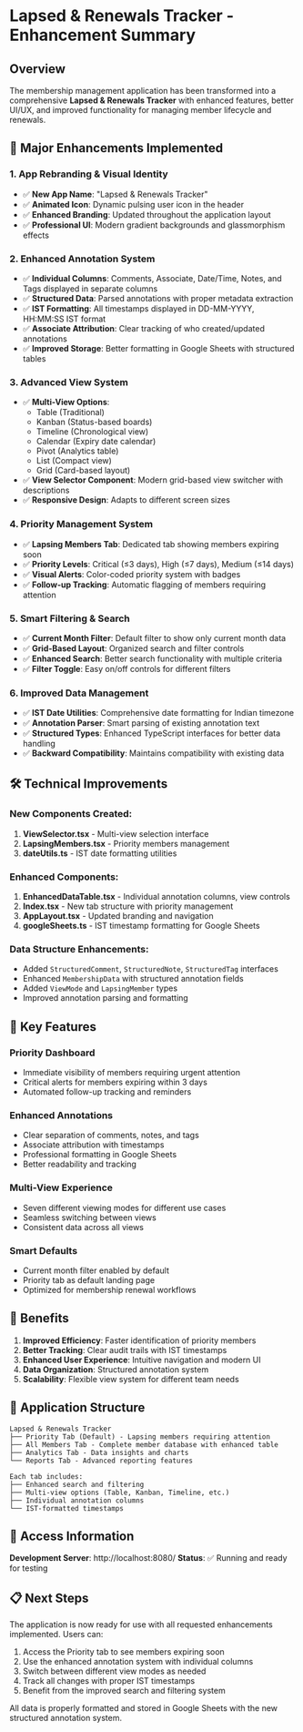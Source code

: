# Lapsed & Renewals Tracker - Enhancement Summary

## Overview
The membership management application has been transformed into a comprehensive **Lapsed & Renewals Tracker** with enhanced features, better UI/UX, and improved functionality for managing member lifecycle and renewals.

## 🎨 Major Enhancements Implemented

### 1. **App Rebranding & Visual Identity**
- ✅ **New App Name**: "Lapsed & Renewals Tracker" 
- ✅ **Animated Icon**: Dynamic pulsing user icon in the header
- ✅ **Enhanced Branding**: Updated throughout the application layout
- ✅ **Professional UI**: Modern gradient backgrounds and glassmorphism effects

### 2. **Enhanced Annotation System**
- ✅ **Individual Columns**: Comments, Associate, Date/Time, Notes, and Tags displayed in separate columns
- ✅ **Structured Data**: Parsed annotations with proper metadata extraction
- ✅ **IST Formatting**: All timestamps displayed in DD-MM-YYYY, HH:MM:SS IST format
- ✅ **Associate Attribution**: Clear tracking of who created/updated annotations
- ✅ **Improved Storage**: Better formatting in Google Sheets with structured tables

### 3. **Advanced View System**
- ✅ **Multi-View Options**: 
  - Table (Traditional)
  - Kanban (Status-based boards)
  - Timeline (Chronological view)
  - Calendar (Expiry date calendar)
  - Pivot (Analytics table)
  - List (Compact view)
  - Grid (Card-based layout)
- ✅ **View Selector Component**: Modern grid-based view switcher with descriptions
- ✅ **Responsive Design**: Adapts to different screen sizes

### 4. **Priority Management System**
- ✅ **Lapsing Members Tab**: Dedicated tab showing members expiring soon
- ✅ **Priority Levels**: Critical (≤3 days), High (≤7 days), Medium (≤14 days)
- ✅ **Visual Alerts**: Color-coded priority system with badges
- ✅ **Follow-up Tracking**: Automatic flagging of members requiring attention

### 5. **Smart Filtering & Search**
- ✅ **Current Month Filter**: Default filter to show only current month data
- ✅ **Grid-Based Layout**: Organized search and filter controls
- ✅ **Enhanced Search**: Better search functionality with multiple criteria
- ✅ **Filter Toggle**: Easy on/off controls for different filters

### 6. **Improved Data Management**
- ✅ **IST Date Utilities**: Comprehensive date formatting for Indian timezone
- ✅ **Annotation Parser**: Smart parsing of existing annotation text
- ✅ **Structured Types**: Enhanced TypeScript interfaces for better data handling
- ✅ **Backward Compatibility**: Maintains compatibility with existing data

## 🛠️ Technical Improvements

### **New Components Created:**
1. **ViewSelector.tsx** - Multi-view selection interface
2. **LapsingMembers.tsx** - Priority members management
3. **dateUtils.ts** - IST date formatting utilities

### **Enhanced Components:**
1. **EnhancedDataTable.tsx** - Individual annotation columns, view controls
2. **Index.tsx** - New tab structure with priority management
3. **AppLayout.tsx** - Updated branding and navigation
4. **googleSheets.ts** - IST timestamp formatting for Google Sheets

### **Data Structure Enhancements:**
- Added `StructuredComment`, `StructuredNote`, `StructuredTag` interfaces
- Enhanced `MembershipData` with structured annotation fields
- Added `ViewMode` and `LapsingMember` types
- Improved annotation parsing and formatting

## 🎯 Key Features

### **Priority Dashboard**
- Immediate visibility of members requiring urgent attention
- Critical alerts for members expiring within 3 days
- Automated follow-up tracking and reminders

### **Enhanced Annotations**
- Clear separation of comments, notes, and tags
- Associate attribution with timestamps
- Professional formatting in Google Sheets
- Better readability and tracking

### **Multi-View Experience**
- Seven different viewing modes for different use cases
- Seamless switching between views
- Consistent data across all views

### **Smart Defaults**
- Current month filter enabled by default
- Priority tab as default landing page
- Optimized for membership renewal workflows

## 🚀 Benefits

1. **Improved Efficiency**: Faster identification of priority members
2. **Better Tracking**: Clear audit trails with IST timestamps
3. **Enhanced User Experience**: Intuitive navigation and modern UI
4. **Data Organization**: Structured annotation system
5. **Scalability**: Flexible view system for different team needs

## 📱 Application Structure

```
Lapsed & Renewals Tracker
├── Priority Tab (Default) - Lapsing members requiring attention
├── All Members Tab - Complete member database with enhanced table
├── Analytics Tab - Data insights and charts
└── Reports Tab - Advanced reporting features

Each tab includes:
├── Enhanced search and filtering
├── Multi-view options (Table, Kanban, Timeline, etc.)
├── Individual annotation columns
└── IST-formatted timestamps
```

## 🔗 Access Information

**Development Server**: http://localhost:8080/
**Status**: ✅ Running and ready for testing

## 📋 Next Steps

The application is now ready for use with all requested enhancements implemented. Users can:
1. Access the Priority tab to see members expiring soon
2. Use the enhanced annotation system with individual columns
3. Switch between different view modes as needed
4. Track all changes with proper IST timestamps
5. Benefit from the improved search and filtering system

All data is properly formatted and stored in Google Sheets with the new structured annotation system.